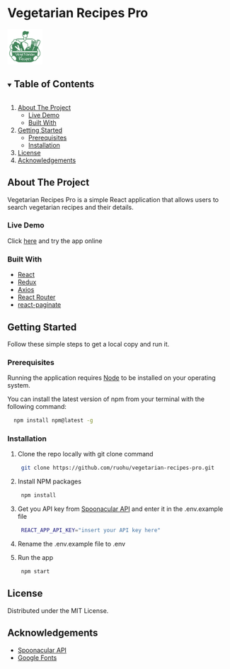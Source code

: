 # Vegetarian Recipes Pro 

<img src="public\favicon.ico" alt="Logo" width="80" height="80">

<!-- TABLE OF CONTENTS -->
<details open="open">
  <summary><h2 style="display: inline-block">Table of Contents</h2></summary>
  <ol>
    <li>
      <a href="#about-the-project">About The Project</a>
      <ul>
        <li><a href="#live-demo">Live Demo</a></li>
        <li><a href="#built-with">Built With</a></li>
      </ul>
    </li>
    <li>
      <a href="#getting-started">Getting Started</a>
      <ul>
        <li><a href="#prerequisites">Prerequisites</a></li>
        <li><a href="#installation">Installation</a></li>
      </ul>
    </li>
    <li><a href="#license">License</a></li>
    <li><a href="#acknowledgements">Acknowledgements</a></li>
  </ol>
</details>


## About The Project

Vegetarian Recipes Pro is a simple React application that allows users to search vegetarian recipes and their details.

### Live Demo

Click [here](https://vegetarian-recipes-pro.netlify.app/) and try the app online


### Built With

* [React](https://it.reactjs.org/)
* [Redux](https://redux.js.org/)
* [Axios](https://github.com/axios/axios)
* [React Router](https://reactrouter.com/en/v6.3.0/getting-started/overview)
* [react-paginate](https://www.npmjs.com/package/react-paginate)


## Getting Started

Follow these simple steps to get a local copy and run it.

### Prerequisites

Running the application requires [Node](https://nodejs.org/en/) to be installed on your operating system.

You can install the latest version of npm from your terminal with the following command:
```sh
  npm install npm@latest -g
```

### Installation

1. Clone the repo locally with git clone command
   ```sh
    git clone https://github.com/ruohu/vegetarian-recipes-pro.git
   ```
2. Install NPM packages
   ```sh
    npm install
   ```
3. Get you API key from [Spoonacular API](https://spoonacular.com/food-api) and enter it in the .env.example file
   ```sh
    REACT_APP_API_KEY="insert your API key here"
   ```

4. Rename the .env.example file to .env

5. Run the app
   ```sh
    npm start
   ```


## License

Distributed under the MIT License.


## Acknowledgements

* [Spoonacular API](https://spoonacular.com/food-api)
* [Google Fonts](https://fonts.google.com/)